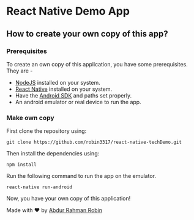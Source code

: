 # React Native Demo App

## How to create your own copy of this app?
### Prerequisites
To create an own copy of this application, you have some prerequisites. They are -

 - [NodeJS](https://nodejs.org/en/) installed on your system.
 - [React Native](https://facebook.github.io/react-native/) installed on your system.
 - Have the [Android SDK](https://developer.android.com/studio/index.html) and paths set properly. 
 - An android emulator or real device to run the app.

### Make own copy
First clone the repository using:

    git clone https://github.com/robin3317/react-native-techDemo.git

Then install the dependencies using:

    npm install

 Run the following command to run the app on the emulator.

    react-native run-android

Now, you have your own copy of this application!

Made with ❤️ by [Abdur Rahman Robin](https://twitter.com/robin4java)
